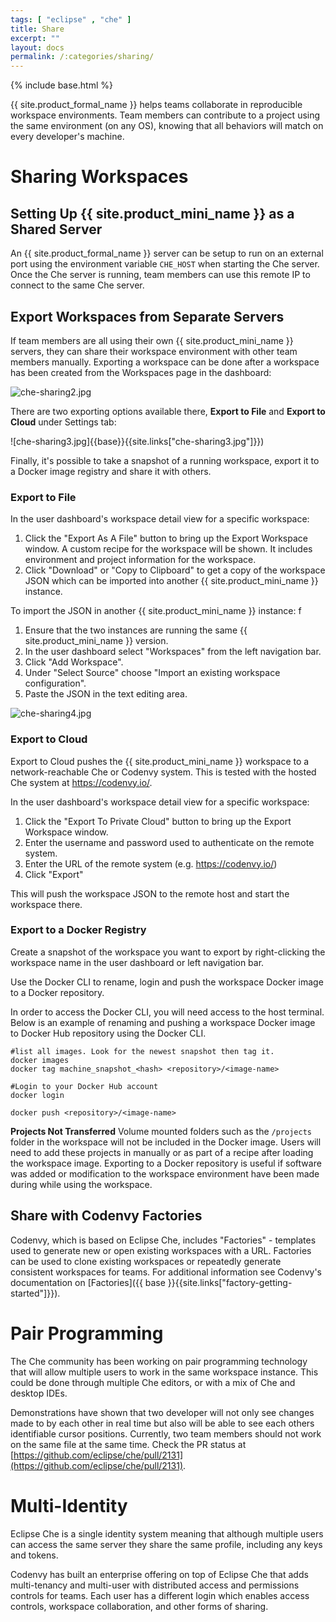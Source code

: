 ```yaml
---
tags: [ "eclipse" , "che" ]
title: Share
excerpt: ""
layout: docs
permalink: /:categories/sharing/
---
```

{% include base.html %}

{{ site.product_formal_name }} helps teams collaborate in reproducible workspace environments. Team members can contribute to a project using the same environment (on any OS), knowing that all behaviors will match on every developer's machine.

# Sharing Workspaces  

## Setting Up {{ site.product_mini_name }} as a Shared Server
An {{ site.product_formal_name }} server can be setup to run on an external port using the environment variable  `CHE_HOST` when starting the Che server. Once the Che server is running, team members can use this remote IP to connect to the same Che server.

## Export Workspaces from Separate Servers
If team members are all using their own {{ site.product_mini_name }} servers, they can share their workspace environment with other team members manually. Exporting a workspace can be done after a workspace has been created from the Workspaces page in the dashboard:

![che-sharing2.jpg]({{base}}{{site.links["che-sharing2.jpg"]}})

There are two exporting options available there, **Export to File** and **Export to Cloud** under Settings tab:

![che-sharing3.jpg]{{base}}{{site.links["che-sharing3.jpg"]}})

Finally, it's possible to take a snapshot of a running workspace, export it to a Docker image registry and share it with others.

### Export to File
In the user dashboard's workspace detail view for a specific workspace:

1. Click the "Export As A File" button to bring up the Export Workspace window. A custom recipe for the workspace will be shown. It includes environment and project information for the workspace.
2. Click "Download" or "Copy to Clipboard" to get a copy of the workspace JSON which can be imported into another {{ site.product_mini_name }} instance.

To import the JSON in another {{ site.product_mini_name }} instance:
f
1. Ensure that the two instances are running the same {{ site.product_mini_name }} version.
2. In the user dashboard select "Workspaces" from the left navigation bar.
3. Click "Add Workspace".
4. Under "Select Source" choose "Import an existing workspace configuration".
5. Paste the JSON in the text editing area.

![che-sharing4.jpg]({{base}}{{site.links["che-sharing4.jpg"]}})

### Export to Cloud
Export to Cloud pushes the {{ site.product_mini_name }} workspace to a network-reachable Che or Codenvy system. This is tested with the hosted Che system at https://codenvy.io/.

In the user dashboard's workspace detail view for a specific workspace:

1. Click the "Export To Private Cloud" button to bring up the Export Workspace window.
2. Enter the username and password used to authenticate on the remote system.
3. Enter the URL of the remote system (e.g. https://codenvy.io/)
4. Click "Export"

This will push the workspace JSON to the remote host and start the workspace there.

### Export to a Docker Registry
Create a snapshot of the workspace you want to export by right-clicking the workspace name in the user dashboard or left navigation bar.

Use the Docker CLI to rename, login and push the workspace Docker image to a Docker repository.

In order to access the Docker CLI, you will need access to the host terminal. Below is an example of renaming and pushing a workspace Docker image to Docker Hub repository using the Docker CLI.

```shell  
#list all images. Look for the newest snapshot then tag it.
docker images
docker tag machine_snapshot_<hash> <repository>/<image-name>

#Login to your Docker Hub account
docker login

docker push <repository>/<image-name>
```

**Projects Not Transferred** Volume mounted folders such as the `/projects` folder in the workspace will not be included in the Docker image. Users will need to add these projects in manually or as part of a recipe after loading the workspace image. Exporting to a Docker repository is useful if software was added or modification to the workspace environment have been made during while using the workspace.


## Share with Codenvy Factories
Codenvy, which is based on Eclipse Che, includes "Factories" - templates used to generate new or open existing workspaces with a URL. Factories can be used to clone existing workspaces or repeatedly generate consistent workspaces for teams. For additional information see Codenvy's documentation on [Factories]({{ base }}{{site.links["factory-getting-started"]}}).

# Pair Programming  
The Che community has been working on pair programming technology that will allow multiple users to work in the same workspace instance. This could be done through multiple Che editors, or with a mix of Che and desktop IDEs.

Demonstrations have shown that two developer will not only see changes made to by each other in real time but also will be able to see each others identifiable cursor positions. Currently, two team members should not work on the same file at the same time. Check the PR status at [https://github.com/eclipse/che/pull/2131](https://github.com/eclipse/che/pull/2131).

# Multi-Identity  
Eclipse Che is a single identity system meaning that although multiple users can access the same server they share the same profile, including any keys and tokens.

Codenvy has built an enterprise offering on top of Eclipse Che that adds multi-tenancy and multi-user with distributed access and permissions controls for teams. Each user has a different login which enables access controls, workspace collaboration, and other forms of sharing.
